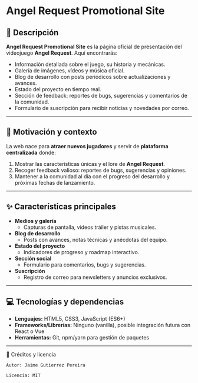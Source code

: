# Angel Request Promotional Site

## 🚀 Descripción

**Angel Request Promotional Site** es la página oficial de presentación del videojuego **Angel Request**. Aquí encontrarás:

- Información detallada sobre el juego, su historia y mecánicas.  
- Galería de imágenes, vídeos y música oficial.  
- Blog de desarrollo con posts periódicos sobre actualizaciones y avances.  
- Estado del proyecto en tiempo real.  
- Sección de feedback: reportes de bugs, sugerencias y comentarios de la comunidad.  
- Formulario de suscripción para recibir noticias y novedades por correo.

---

## 🎯 Motivación y contexto

La web nace para **atraer nuevos jugadores** y servir de **plataforma centralizada** donde:

1. Mostrar las características únicas y el lore de **Angel Request**.  
2. Recoger feedback valioso: reportes de bugs, sugerencias y opiniones.  
3. Mantener a la comunidad al día con el progreso del desarrollo y próximas fechas de lanzamiento.

---

## ✨ Características principales

- **Medios y galería**  
  - Capturas de pantalla, vídeos tráiler y pistas musicales.  
- **Blog de desarrollo**  
  - Posts con avances, notas técnicas y anécdotas del equipo.  
- **Estado del proyecto**  
  - Indicadores de progreso y roadmap interactivo.  
- **Sección social**  
  - Formulario para comentarios, bugs y sugerencias.  
- **Suscripción**  
  - Registro de correo para newsletters y anuncios exclusivos.

---

## 💻 Tecnologías y dependencias

- **Lenguajes:** HTML5, CSS3, JavaScript (ES6+)  
- **Frameworks/Librerías:** Ninguno (vanilla), posible integración futura con React o Vue  
- **Herramientas:** Git, npm/yarn para gestión de paquetes

---
📝 Créditos y licencia

    Autor: Jaime Gutierrez Pereira

    Licencia: MIT
